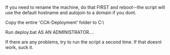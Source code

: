 If you need to rename the machine, do that FIRST and reboot--the script will use the default hostname and autojoin to a domain if you dont.

Copy the entire 'CCA-Deployment' folder to C:\

Run deploy.bat AS AN ADMINISTRATOR....

If there are any problems, try to run the script a second time. If that doesnt work, suck it.
